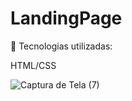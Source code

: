 # LandingPage

🚀 Tecnologias utilizadas:

HTML/CSS

![Captura de Tela (7)](https://user-images.githubusercontent.com/99770532/154578763-5bb9ba46-85ef-4313-89b1-daf10711f6e1.png)
